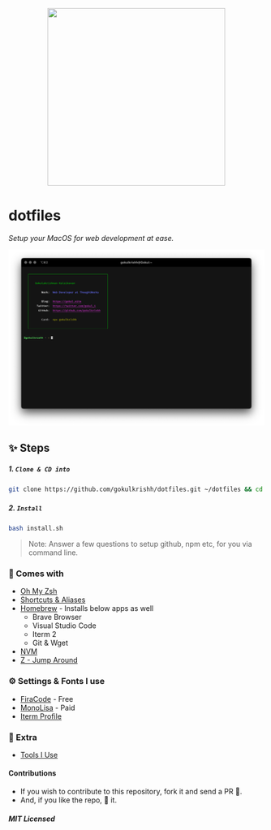 <p align="center"><img width="350" height="350" src="https://raw.githubusercontent.com/gokulkrishh/dotfiles/master/logo.png" /></p>

# dotfiles

_Setup your MacOS for web development at ease._

![screenshot terminal](./screenshot-terminal.png)

## ✨ Steps

##### 1. `Clone & CD into`

```bash
git clone https://github.com/gokulkrishh/dotfiles.git ~/dotfiles && cd dotfiles
```

##### 2. `Install`

```bash
bash install.sh
```

> Note: Answer a few questions to setup github, npm etc, for you via command line.

### 💅 Comes with

- [Oh My Zsh](https://github.com/robbyrussell/oh-my-zsh)
- [Shortcuts & Aliases](./docs/Aliases.md)
- [Homebrew](http://brew.sh/) - Installs below apps as well
  - Brave Browser
  - Visual Studio Code
  - Iterm 2
  - Git & Wget
- [NVM](https://github.com/lukechilds/zsh-nvm)
- [Z - Jump Around](https://github.com/robbyrussell/oh-my-zsh/tree/master/plugins/z)

### ⚙️ Settings & Fonts I use

- [FiraCode](https://github.com/tonsky/FiraCode) - Free
- [MonoLisa](https://www.monolisa.dev) - Paid
- [Iterm Profile](./Default.iterm2.json)

### 🤝 Extra

- [Tools I Use](https://gokul.site/uses)

#### Contributions

- If you wish to contribute to this repository, fork it and send a PR 😬.
- And, if you like the repo, 🌟 it.

##### MIT Licensed
